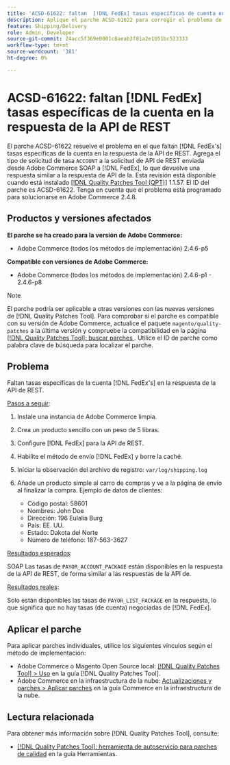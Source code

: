 ```yaml
---
title: 'ACSD-61622: faltan  [!DNL FedEx] tasas específicas de cuenta en la respuesta de API de REST'
description: Aplique el parche ACSD-61622 para corregir el problema de Adobe Commerce donde faltan  [!DNL FedEx] tasas específicas de la cuenta en la respuesta de la API de REST.
feature: Shipping/Delivery
role: Admin, Developer
source-git-commit: 24acc5f369e0001c8aeab3f81a2e1b51bc523333
workflow-type: tm+mt
source-wordcount: '381'
ht-degree: 0%

---
```


# ACSD-61622: faltan [!DNL FedEx] tasas específicas de la cuenta en la respuesta de la API de REST

El parche ACSD-61622 resuelve el problema en el que faltan [!DNL FedEx's] tasas específicas de la cuenta en la respuesta de la API de REST. Agrega el tipo de solicitud de tasa `ACCOUNT` a la solicitud de API de REST enviada desde Adobe Commerce SOAP a [!DNL FedEx], lo que devuelve una respuesta similar a la respuesta de API de la. Esta revisión está disponible cuando está instalado [[!DNL Quality Patches Tool (QPT)]](/help/tools/quality-patches-tool/quality-patches-tool-to-self-serve-quality-patches.md) 1.1.57. El ID del parche es ACSD-61622. Tenga en cuenta que el problema está programado para solucionarse en Adobe Commerce 2.4.8.

## Productos y versiones afectados

**El parche se ha creado para la versión de Adobe Commerce:**

* Adobe Commerce (todos los métodos de implementación) 2.4.6-p5

**Compatible con versiones de Adobe Commerce:**

* Adobe Commerce (todos los métodos de implementación) 2.4.6-p1 - 2.4.6-p8

>[!NOTE]
>
>El parche podría ser aplicable a otras versiones con las nuevas versiones de [!DNL Quality Patches Tool]. Para comprobar si el parche es compatible con su versión de Adobe Commerce, actualice el paquete `magento/quality-patches` a la última versión y compruebe la compatibilidad en la página [[!DNL Quality Patches Tool]: buscar parches ](https://experienceleague.adobe.com/tools/commerce-quality-patches/index.html). Utilice el ID de parche como palabra clave de búsqueda para localizar el parche.

## Problema

Faltan tasas específicas de la cuenta [!DNL FedEx's] en la respuesta de la API de REST.

<u>Pasos a seguir</u>:

1. Instale una instancia de Adobe Commerce limpia.
1. Crea un producto sencillo con un peso de 5 libras.
1. Configure [!DNL FedEx] para la API de REST.
1. Habilite el método de envío [!DNL FedEx] y borre la caché.
1. Iniciar la observación del archivo de registro: `var/log/shipping.log`
1. Añade un producto simple al carro de compras y ve a la página de envío al finalizar la compra. Ejemplo de datos de clientes:

   * Código postal: 58601
   * Nombres: John Doe
   * Dirección: 196 Eulalia Burg
   * País: EE. UU.
   * Estado: Dakota del Norte
   * Número de teléfono: 187-563-3627

<u>Resultados esperados</u>:

SOAP Las tasas de `PAYOR_ACCOUNT_PACKAGE` están disponibles en la respuesta de la API de REST, de forma similar a las respuestas de la API de.

<u>Resultados reales</u>:

Solo están disponibles las tasas de `PAYOR_LIST_PACKAGE` en la respuesta, lo que significa que no hay tasas (de cuenta) negociadas de [!DNL FedEx].

## Aplicar el parche

Para aplicar parches individuales, utilice los siguientes vínculos según el método de implementación:

* Adobe Commerce o Magento Open Source local: [[!DNL Quality Patches Tool] > Uso](/help/tools/quality-patches-tool/usage.md) en la guía [!DNL Quality Patches Tool].
* Adobe Commerce en la infraestructura de la nube: [Actualizaciones y parches > Aplicar parches](https://experienceleague.adobe.com/docs/commerce-cloud-service/user-guide/develop/upgrade/apply-patches.html) en la guía Commerce en la infraestructura de la nube.

## Lectura relacionada

Para obtener más información sobre [!DNL Quality Patches Tool], consulte:

* [[!DNL Quality Patches Tool]: herramienta de autoservicio para parches de calidad](/help/tools/quality-patches-tool/quality-patches-tool-to-self-serve-quality-patches.md) en la guía Herramientas.
